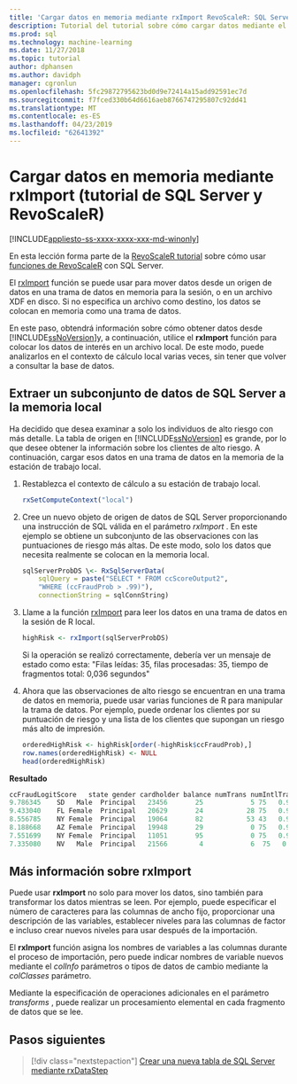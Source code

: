 ```yaml
---
title: 'Cargar datos en memoria mediante rxImport RevoScaleR: SQL Server Machine Learning'
description: Tutorial del tutorial sobre cómo cargar datos mediante el lenguaje R en SQL Server.
ms.prod: sql
ms.technology: machine-learning
ms.date: 11/27/2018
ms.topic: tutorial
author: dphansen
ms.author: davidph
manager: cgronlun
ms.openlocfilehash: 5fc29872795623bd0d9e72414a15add92591ec7d
ms.sourcegitcommit: f7fced330b64d6616aeb8766747295807c92dd41
ms.translationtype: MT
ms.contentlocale: es-ES
ms.lasthandoff: 04/23/2019
ms.locfileid: "62641392"
---
```

# <a name="load-data-into-memory-using-rximport-sql-server-and-revoscaler-tutorial"></a>Cargar datos en memoria mediante rxImport (tutorial de SQL Server y RevoScaleR)
[!INCLUDE[appliesto-ss-xxxx-xxxx-xxx-md-winonly](../../includes/appliesto-ss-xxxx-xxxx-xxx-md-winonly.md)]

En esta lección forma parte de la [RevoScaleR tutorial](deepdive-data-science-deep-dive-using-the-revoscaler-packages.md) sobre cómo usar [funciones de RevoScaleR](https://docs.microsoft.com/machine-learning-server/r-reference/revoscaler/revoscaler) con SQL Server.

El [rxImport](https://docs.microsoft.com/machine-learning-server/r-reference/revoscaler/rximport) función se puede usar para mover datos desde un origen de datos en una trama de datos en memoria para la sesión, o en un archivo XDF en disco. Si no especifica un archivo como destino, los datos se colocan en memoria como una trama de datos.

En este paso, obtendrá información sobre cómo obtener datos desde [!INCLUDE[ssNoVersion](../../includes/ssnoversion-md.md)]y, a continuación, utilice el **rxImport** función para colocar los datos de interés en un archivo local. De este modo, puede analizarlos en el contexto de cálculo local varias veces, sin tener que volver a consultar la base de datos.

## <a name="extract-a-subset-of-data-from-sql-server-to-local-memory"></a>Extraer un subconjunto de datos de SQL Server a la memoria local

Ha decidido que desea examinar a solo los individuos de alto riesgo con más detalle. La tabla de origen en [!INCLUDE[ssNoVersion](../../includes/ssnoversion-md.md)] es grande, por lo que desee obtener la información sobre los clientes de alto riesgo. A continuación, cargar esos datos en una trama de datos en la memoria de la estación de trabajo local.

1. Restablezca el contexto de cálculo a su estación de trabajo local.

    ```R
    rxSetComputeContext("local")
    ```

2. Cree un nuevo objeto de origen de datos de SQL Server proporcionando una instrucción de SQL válida en el parámetro *rxImport* . En este ejemplo se obtiene un subconjunto de las observaciones con las puntuaciones de riesgo más altas. De este modo, solo los datos que necesita realmente se colocan en la memoria local.

    ```R
    sqlServerProbDS \<- RxSqlServerData(
        sqlQuery = paste("SELECT * FROM ccScoreOutput2",
        "WHERE (ccFraudProb > .99)"),
        connectionString = sqlConnString)
    ```

3. Llame a la función [rxImport](https://docs.microsoft.com/machine-learning-server/r-reference/revoscaler/rximport) para leer los datos en una trama de datos en la sesión de R local.

    ```R
    highRisk <- rxImport(sqlServerProbDS)
    ```

    Si la operación se realizó correctamente, debería ver un mensaje de estado como esta: "Filas leídas: 35, filas procesadas: 35, tiempo de fragmentos total: 0,036 segundos"

4. Ahora que las observaciones de alto riesgo se encuentran en una trama de datos en memoria, puede usar varias funciones de R para manipular la trama de datos. Por ejemplo, puede ordenar los clientes por su puntuación de riesgo y una lista de los clientes que supongan un riesgo más alto de impresión.

    ```R
    orderedHighRisk <- highRisk[order(-highRisk$ccFraudProb),]
    row.names(orderedHighRisk) <- NULL
    head(orderedHighRisk)
    ```

**Resultado**

```R
ccFraudLogitScore   state gender cardholder balance numTrans numIntlTrans creditLine ccFraudProb1
9.786345    SD   Male  Principal   23456       25            5 75   0.99994382
9.433040    FL Female  Principal   20629       24           28 75   0.99992003
8.556785    NY Female  Principal   19064       82           53 43   0.99980784
8.188668    AZ Female  Principal   19948       29            0 75   0.99972235
7.551699    NY Female  Principal   11051       95            0 75   0.99947516
7.335080    NV   Male  Principal   21566        4            6  75   0.9993482
```

## <a name="more-about-rximport"></a>Más información sobre rxImport

Puede usar **rxImport** no solo para mover los datos, sino también para transformar los datos mientras se leen. Por ejemplo, puede especificar el número de caracteres para las columnas de ancho fijo, proporcionar una descripción de las variables, establecer niveles para las columnas de factor e incluso crear nuevos niveles para usar después de la importación.

El **rxImport** función asigna los nombres de variables a las columnas durante el proceso de importación, pero puede indicar nombres de variable nuevos mediante el *colInfo* parámetros o tipos de datos de cambio mediante la *colClasses* parámetro.

Mediante la especificación de operaciones adicionales en el parámetro *transforms* , puede realizar un procesamiento elemental en cada fragmento de datos que se lee.

## <a name="next-steps"></a>Pasos siguientes

> [!div class="nextstepaction"]
> [Crear una nueva tabla de SQL Server mediante rxDataStep](../../advanced-analytics/tutorials/deepdive-move-data-between-sql-server-and-xdf-file.md)